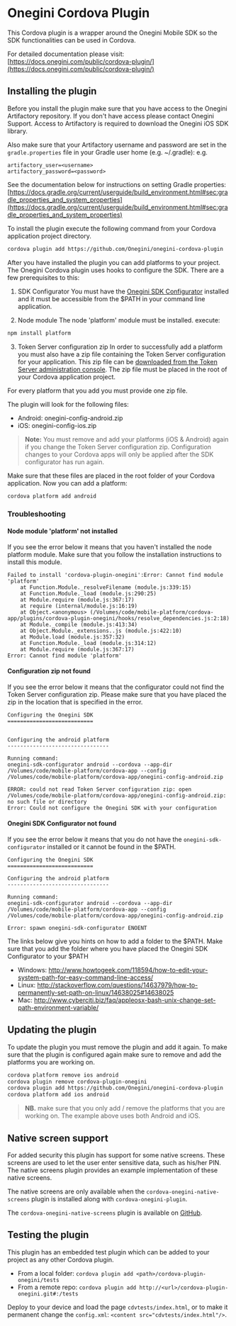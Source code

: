 # Onegini Cordova Plugin

This Cordova plugin is a wrapper around the Onegini Mobile SDK so the SDK functionalities can be used in Cordova.

For detailed documentation please visit: [https://docs.onegini.com/public/cordova-plugin/](https://docs.onegini.com/public/cordova-plugin/)

## Installing the plugin

Before you install the plugin make sure that you have access to the Onegini Artifactory repository. If you don't have access please contact Onegini Support. 
Access to Artifactory is required to download the Onegini iOS SDK library.

Also make sure that your Artifactory username and password are set in the `gradle.properties` file in your Gradle user home (e.g. ~/.gradle):
e.g.
```
artifactory_user=<username>
artifactory_password=<password>
```

See the documentation below for instructions on setting Gradle properties:
[https://docs.gradle.org/current/userguide/build_environment.html#sec:gradle_properties_and_system_properties](https://docs.gradle.org/current/userguide/build_environment.html#sec:gradle_properties_and_system_properties)

To install the plugin execute the following command from your Cordova application project directory.

```sh
cordova plugin add https://github.com/Onegini/onegini-cordova-plugin
```

After you have installed the plugin you can add platforms to your project. The Onegini Cordova plugin uses hooks to configure the SDK. There are a few 
prerequisites to this:

1. SDK Configurator 
You must have the [Onegini SDK Configurator](https://github.com/Onegini/sdk-configurator) installed and it must be accessible from the $PATH in your command line
application.

2. Node module
The node 'platform' module must be installed. execute:
```sh
npm install platform
```

3. Token Server configuration zip
In order to successfully add a platform you must also have a zip file containing the Token Server configuration for your application. This zip file can be 
[downloaded from the Token Server administration console](https://docs.onegini.com/public/token-server/topics/mobile-apps/app-delivery-lifecycle/app-delivery-lifecycle.html). 
The zip file must be placed in the root of your Cordova application project.

For every platform that you add you must provide one zip file.

The plugin will look for the following files:
- Android: onegini-config-android.zip
- iOS: onegini-config-ios.zip

>**Note:** You must remove and add your platforms (iOS & Android) again if you change the Token Server configuration zip. Configuration changes to your Cordova 
apps will only be applied after the SDK configurator has run again.

Make sure that these files are placed in the root folder of your Cordova application. Now you can add a platform:

```sh
cordova platform add android
```

### Troubleshooting

#### Node module 'platform' not installed

If you see the error below it means that you haven't installed the node platform module. Make sure that you follow the installation instructions to install this 
module.

```
Failed to install 'cordova-plugin-onegini':Error: Cannot find module 'platform'
    at Function.Module._resolveFilename (module.js:339:15)
    at Function.Module._load (module.js:290:25)
    at Module.require (module.js:367:17)
    at require (internal/module.js:16:19)
    at Object.<anonymous> (/Volumes/code/mobile-platform/cordova-app/plugins/cordova-plugin-onegini/hooks/resolve_dependencies.js:2:18)
    at Module._compile (module.js:413:34)
    at Object.Module._extensions..js (module.js:422:10)
    at Module.load (module.js:357:32)
    at Function.Module._load (module.js:314:12)
    at Module.require (module.js:367:17)
Error: Cannot find module 'platform'
```

#### Configuration zip not found

If you see the error below it means that the configurator could not find the Token Server configuration zip. Please make sure that you have placed the 
zip in the location that is specified in the error.

```
Configuring the Onegini SDK
===========================


Configuring the android platform
--------------------------------

Running command: 
onegini-sdk-configurator android --cordova --app-dir /Volumes/code/mobile-platform/cordova-app --config /Volumes/code/mobile-platform/cordova-app/onegini-config-android.zip

ERROR: could not read Token Server configuration zip: open /Volumes/code/mobile-platform/cordova-app/onegini-config-android.zip: no such file or directory
Error: Could not configure the Onegini SDK with your configuration
```

#### Onegini SDK Configurator not found

If you see the error below it means that you do not have the `onegini-sdk-configurator` installed or it cannot be found in the $PATH.

```
Configuring the Onegini SDK
===========================

Configuring the android platform
--------------------------------

Running command:
onegini-sdk-configurator android --cordova --app-dir /Volumes/code/mobile-platform/cordova-app --config /Volumes/code/mobile-platform/cordova-app/onegini-config-android.zip

Error: spawn onegini-sdk-configurator ENOENT
```

The links below give you hints on how to add a folder to the $PATH. Make sure that you add the folder where you have placed the Onegini SDK Configurator to your $PATH
- Windows:  http://www.howtogeek.com/118594/how-to-edit-your-system-path-for-easy-command-line-access/
- Linux: http://stackoverflow.com/questions/14637979/how-to-permanently-set-path-on-linux/14638025#14638025
- Mac: http://www.cyberciti.biz/faq/appleosx-bash-unix-change-set-path-environment-variable/

## Updating the plugin

To update the plugin you must remove the plugin and add it again. To make sure that the plugin is configured again make sure to remove and add the platforms 
you are working on.

```sh
cordova platform remove ios android
cordova plugin remove cordova-plugin-onegini
cordova plugin add https://github.com/Onegini/onegini-cordova-plugin
cordova platform add ios android
```

>**NB.** make sure that you only add / remove the platforms that you are working on. The example above uses both Android and iOS.

## Native screen support

For added security this plugin has support for some native screens. These screens are used to let the user enter sensitive data, such as his/her PIN.
The native screens plugin provides an example implementation of these native screens.

The native screens are only available when the `cordova-onegini-native-screens` plugin is installed along with `cordova-onegini-plugin`.

The `cordova-onegini-native-screens` plugin is available on [GitHub](https://github.com/Onegini/cordova-plugin-onegini-native-screens).

## Testing the plugin
This plugin has an embedded test plugin which can be added to your project
as any other Cordova plugin.
- From a local folder: `cordova plugin add <path>/cordova-plugin-onegini/tests`
- From a remote repo: `cordova plugin add http://<url>/cordova-plugin-onegini.git#:/tests`

Deploy to your device and load the page `cdvtests/index.html`, or to make it permanent
change the `config.xml`: `<content src="cdvtests/index.html"/>`.